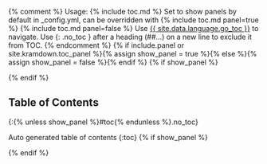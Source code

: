 {% comment %}
	Usage:
		{% include toc.md %}
	Set to show panels by default in _config.yml, can be overridden with
		{% include toc.md panel=true %}
		{% include toc.md panel=false %}
	Use <a href="#toc">{{ site.data.language.go_toc }}</a> to navigate.
	Use {: .no_toc } after a heading (##...) on a new line to exclude it from TOC.
{% endcomment %}
{% if include.panel or site.kramdown.toc_panel %}{% assign show_panel = true %}{% else %}{% assign show_panel = false %}{% endif %}
{% if show_panel %}<div id="toc" class="panel radius" markdown="1">{% endif %}
## Table of Contents
{:{% unless show_panel %}#toc{% endunless %}.no_toc}
*  Auto generated table of contents
{:toc}
{% if show_panel %}</div>{% endif %}
